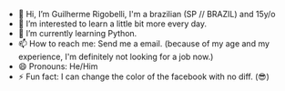 - 👋 Hi, I’m Guilherme Rigobelli, I'm a brazilian (SP // BRAZIL) and 15y/o
- 👀 I’m interested to learn a little bit more every day.
- 🌱 I’m currently learning Python.
- 📫 How to reach me: Send me a email. (because of my age and my experience, I'm definitely not looking for a job now.)
- 😄 Pronouns: He/Him
- ⚡ Fun fact: I can change the color of the facebook with no diff. (😎)
